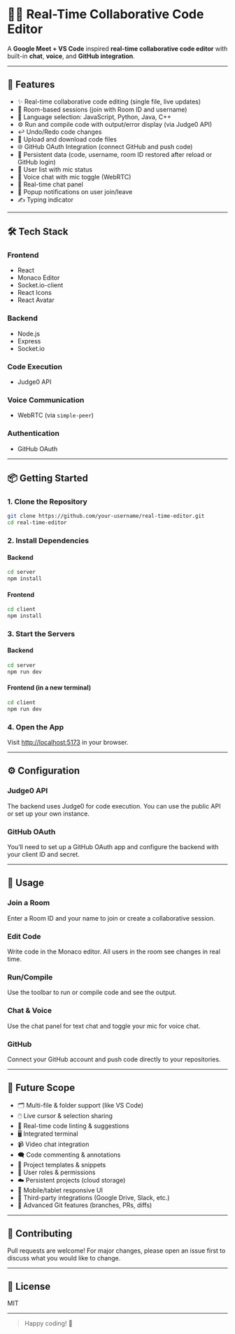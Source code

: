 # 🧑‍💻 Real-Time Collaborative Code Editor

A **Google Meet + VS Code** inspired **real-time collaborative code editor** with built-in **chat**, **voice**, and **GitHub integration**.

---

## 🚀 Features

- ✨ Real-time collaborative code editing (single file, live updates)
- 🔐 Room-based sessions (join with Room ID and username)
- 🧠 Language selection: JavaScript, Python, Java, C++
- ⚙️ Run and compile code with output/error display (via Judge0 API)
- ↩️ Undo/Redo code changes
- 📂 Upload and download code files
- 🌐 GitHub OAuth Integration (connect GitHub and push code)
- 💾 Persistent data (code, username, room ID restored after reload or GitHub login)
- 👥 User list with mic status
- 🎤 Voice chat with mic toggle (WebRTC)
- 💬 Real-time chat panel
- 🔔 Popup notifications on user join/leave
- ✍️ Typing indicator

---

## 🛠 Tech Stack

### Frontend
- React  
- Monaco Editor  
- Socket.io-client  
- React Icons  
- React Avatar  

### Backend
- Node.js  
- Express  
- Socket.io  

### Code Execution
- Judge0 API  

### Voice Communication
- WebRTC (via `simple-peer`)

### Authentication
- GitHub OAuth

---

## 📦 Getting Started

### 1. Clone the Repository

```bash
git clone https://github.com/your-username/real-time-editor.git
cd real-time-editor
```

### 2. Install Dependencies

#### Backend

```bash
cd server
npm install
```

#### Frontend

```bash
cd client
npm install
```

### 3. Start the Servers

#### Backend

```bash
cd server
npm run dev
```

#### Frontend (in a new terminal)

```bash
cd client
npm run dev
```

### 4. Open the App

Visit [http://localhost:5173](http://localhost:5173) in your browser.

---

## ⚙️ Configuration

### Judge0 API

The backend uses Judge0 for code execution. You can use the public API or set up your own instance.

### GitHub OAuth

You’ll need to set up a GitHub OAuth app and configure the backend with your client ID and secret.

---

## 📝 Usage

### Join a Room

Enter a Room ID and your name to join or create a collaborative session.

### Edit Code

Write code in the Monaco editor. All users in the room see changes in real time.

### Run/Compile

Use the toolbar to run or compile code and see the output.

### Chat & Voice

Use the chat panel for text chat and toggle your mic for voice chat.

### GitHub

Connect your GitHub account and push code directly to your repositories.

---

## 🔮 Future Scope

- 🗂 Multi-file & folder support (like VS Code)
- 🖱️ Live cursor & selection sharing
- 🧠 Real-time code linting & suggestions
- 🖥️ Integrated terminal
- 📹 Video chat integration
- 🗨️ Code commenting & annotations
- 🧰 Project templates & snippets
- 👥 User roles & permissions
- ☁️ Persistent projects (cloud storage)
- 📱 Mobile/tablet responsive UI
- 🔗 Third-party integrations (Google Drive, Slack, etc.)
- 🔀 Advanced Git features (branches, PRs, diffs)

---

## 🤝 Contributing

Pull requests are welcome! For major changes, please open an issue first to discuss what you would like to change.

---

## 📄 License

MIT

---

> Happy coding! 🚀

